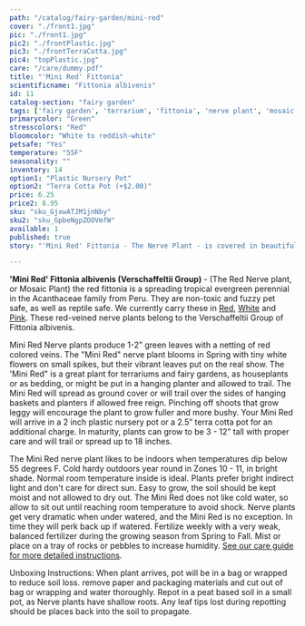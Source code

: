```yaml
---
path: "/catalog/fairy-garden/mini-red"
cover: "./front1.jpg"
pic: "./front1.jpg"
pic2: "./frontPlastic.jpg"
pic3: "./frontTerraCotta.jpg"
pic4: "topPlastic.jpg"
care: "/care/dummy.pdf"
title: "'Mini Red' Fittonia"
scientificname: "Fittonia albivenis"
id: 11
catalog-section: "fairy garden"
tags: ['fairy garden', 'terrarium', 'fittonia', 'nerve plant', 'mosaic plant']
primarycolor: "Green"
stresscolors: "Red"
bloomcolor: "White to reddish-white"
petsafe: "Yes"
temperature: "55F"
seasonality: ""
inventory: 14
option1: "Plastic Nursery Pot"
option2: "Terra Cotta Pot (+$2.00)"
price: 6.25
price2: 8.95
sku: "sku_GjxwATJM1jnNby"
sku2: "sku_GpbeNgpZOOVmfW"
available: 1
published: true
story: "'Mini Red' Fittonia - The Nerve Plant - is covered in beautiful red colored veins over green leaves."

---
```

<strong>'Mini Red' Fittonia albivenis (Verschaffeltii Group)</strong> - (The Red Nerve plant, or Mosaic Plant) the red fittonia is a spreading tropical evergreen perennial in the Acanthaceae family from Peru. They are non-toxic and fuzzy pet safe, as well as reptile safe. We currently carry these in [Red](/catalog/fairy-garden/mini-red), [White](/catalog/fairy-garden/mini-white) and [Pink](/catalog/fairy-garden/mini-pink). These red-veined nerve plants belong to the Verschaffeltii Group of Fittonia albivenis. 

Mini Red Nerve plants produce 1-2” green leaves with a netting of red colored veins. The "Mini Red" nerve plant blooms in Spring with tiny white flowers on small spikes, but their vibrant leaves put on the real show. The 'Mini Red" is a great plant for terrariums and fairy gardens, as houseplants or as bedding, or might be put in a hanging planter and allowed to trail. The Mini Red will spread as ground cover or will trail over the sides of hanging baskets and planters if allowed free reign. Pinching off shoots that grow leggy will encourage the plant to grow fuller and more bushy. Your Mini Red will arrive in a 2 inch plastic nursery pot or a 2.5” terra cotta pot for an additional charge. In maturity, plants can grow to be 3 - 12” tall with proper care and will trail or spread up to 18 inches.

The Mini Red nerve plant likes to be indoors when temperatures dip below 55 degrees F. Cold hardy outdoors year round in Zones 10 - 11, in bright shade. Normal room temperature inside is ideal. Plants prefer bright indirect light and don't care for direct sun. Easy to grow, the soil should be kept moist and not allowed to dry out. The Mini Red does not like cold water, so allow to sit out until reaching room temperature to avoid shock. Nerve plants get very dramatic when under watered, and the Mini Red is no exception. In time they will perk back up if watered. Fertilize weekly with a very weak, balanced fertilizer during the growing season from Spring to Fall. Mist or place on a tray of rocks or pebbles to increase humidity.  [See our care guide for more detailed instructions](/care/fittonia/).

Unboxing Instructions: When plant arrives, pot will be in a bag or wrapped to reduce soil loss. remove paper and packaging materials and cut out of bag or wrapping and water thoroughly. Repot in a peat based soil in a small pot, as Nerve plants have shallow roots. Any leaf tips lost during repotting should be places back into the soil to propagate. 